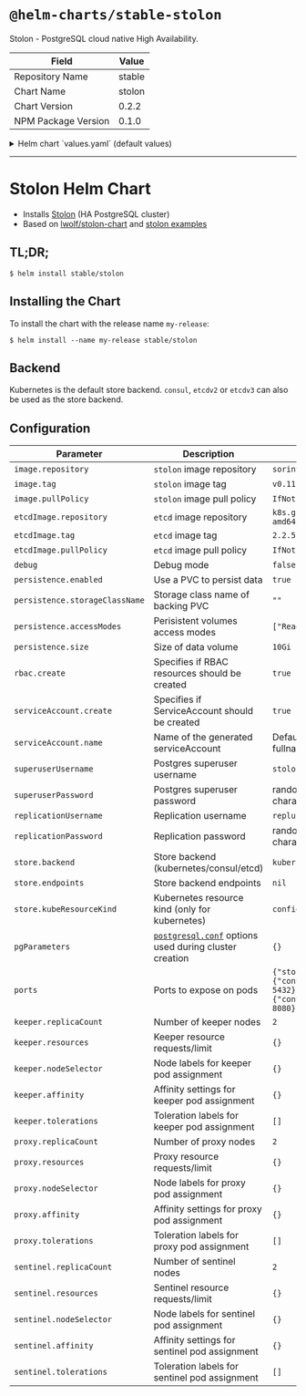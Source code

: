 # `@helm-charts/stable-stolon`

Stolon - PostgreSQL cloud native High Availability.

| Field               | Value  |
| ------------------- | ------ |
| Repository Name     | stable |
| Chart Name          | stolon |
| Chart Version       | 0.2.2  |
| NPM Package Version | 0.1.0  |

<details>

<summary>Helm chart `values.yaml` (default values)</summary>

```yaml
image:
  repository: sorintlab/stolon
  tag: v0.11.0-pg10
  pullPolicy: IfNotPresent

# used by create-cluster-job when store.backend is etcd
etcdImage:
  repository: k8s.gcr.io/etcd-amd64
  tag: 2.2.5
  pullPolicy: IfNotPresent

debug: false

persistence:
  enabled: true
  ## If defined, storageClassName: <storageClass>
  ## If set to "-", storageClassName: "", which disables dynamic provisioning
  ## If undefined (the default) or set to null, no storageClassName spec is
  ##   set, choosing the default provisioner.  (gp2 on AWS, standard on
  ##   GKE, AWS & OpenStack)
  ##
  storageClassName: ''
  accessModes:
    - ReadWriteOnce
  size: 10Gi

rbac:
  create: true

serviceAccount:
  create: true
  # The name of the ServiceAccount to use. If not set and create is true, a name is generated using the fullname template
  name:

superuserUsername: 'stolon'

## password for the superuser (REQUIRED)
superuserPassword:

replicationUsername: 'repluser'

## password for the replication user (REQUIRED)
replicationPassword:

## backend could be one of the following: consul, etcdv2, etcdv3 or kubernetes
store:
  backend: kubernetes
  #  endpoints: "http://stolon-consul:8500"
  kubeResourceKind: configmap

pgParameters: {}

ports:
  stolon:
    containerPort: 5432
  metrics:
    containerPort: 8080

keeper:
  replicaCount: 2
  annotations: {}
  resources: {}
  service:
    type: ClusterIP
    annotations: {}
    ports:
      keeper:
        port: 5432
        targetPort: 5432
        protocol: TCP
  nodeSelector: {}
  affinity: {}
  tolerations: []

proxy:
  replicaCount: 2
  annotations: {}
  resources: {}
  service:
    type: ClusterIP
    #    loadBalancerIP: ""
    annotations: {}
    ports:
      proxy:
        port: 5432
        targetPort: 5432
        protocol: TCP
  nodeSelector: {}
  affinity: {}
  tolerations: []

sentinel:
  replicaCount: 2
  annotations: {}
  resources: {}
  nodeSelector: {}
  affinity: {}
  tolerations: []
```

</details>

---

# Stolon Helm Chart

- Installs [Stolon](https://github.com/sorintlab/stolon) (HA PostgreSQL cluster)
- Based on [lwolf/stolon-chart](https://github.com/lwolf/stolon-chart) and [stolon examples](https://github.com/sorintlab/stolon/tree/master/examples/kubernetes/statefulset)

## TL;DR;

```console
$ helm install stable/stolon
```

## Installing the Chart

To install the chart with the release name `my-release`:

```console
$ helm install --name my-release stable/stolon
```

## Backend

Kubernetes is the default store backend. `consul`, `etcdv2` or `etcdv3` can also be used as the store backend.

## Configuration

| Parameter                      | Description                                                      | Default                                                                |
| ------------------------------ | ---------------------------------------------------------------- | ---------------------------------------------------------------------- |
| `image.repository`             | `stolon` image repository                                        | `sorintlab/stolon`                                                     |
| `image.tag`                    | `stolon` image tag                                               | `v0.11.0-pg10`                                                         |
| `image.pullPolicy`             | `stolon` image pull policy                                       | `IfNotPresent`                                                         |
| `etcdImage.repository`         | `etcd` image repository                                          | `k8s.gcr.io/etcd-amd64`                                                |
| `etcdImage.tag`                | `etcd` image tag                                                 | `2.2.5`                                                                |
| `etcdImage.pullPolicy`         | `etcd` image pull policy                                         | `IfNotPresent`                                                         |
| `debug`                        | Debug mode                                                       | `false`                                                                |
| `persistence.enabled`          | Use a PVC to persist data                                        | `true`                                                                 |
| `persistence.storageClassName` | Storage class name of backing PVC                                | `""`                                                                   |
| `persistence.accessModes`      | Perisistent volumes access modes                                 | `["ReadWriteOnce"]`                                                    |
| `persistence.size`             | Size of data volume                                              | `10Gi`                                                                 |
| `rbac.create`                  | Specifies if RBAC resources should be created                    | `true`                                                                 |
| `serviceAccount.create`        | Specifies if ServiceAccount should be created                    | `true`                                                                 |
| `serviceAccount.name`          | Name of the generated serviceAccount                             | Defaults to fullname template                                          |
| `superuserUsername`            | Postgres superuser username                                      | `stolon`                                                               |
| `superuserPassword`            | Postgres superuser password                                      | random 40 characters                                                   |
| `replicationUsername`          | Replication username                                             | `repluser`                                                             |
| `replicationPassword`          | Replication password                                             | random 40 characters                                                   |
| `store.backend`                | Store backend (kubernetes/consul/etcd)                           | `kubernetes`                                                           |
| `store.endpoints`              | Store backend endpoints                                          | `nil`                                                                  |
| `store.kubeResourceKind`       | Kubernetes resource kind (only for kubernetes)                   | `configmap`                                                            |
| `pgParameters`                 | [`postgresql.conf`][pgconf] options used during cluster creation | `{}`                                                                   |
| `ports`                        | Ports to expose on pods                                          | `{"stolon":{"containerPort": 5432},"metrics":{"containerPort": 8080}}` |
| `keeper.replicaCount`          | Number of keeper nodes                                           | `2`                                                                    |
| `keeper.resources`             | Keeper resource requests/limit                                   | `{}`                                                                   |
| `keeper.nodeSelector`          | Node labels for keeper pod assignment                            | `{}`                                                                   |
| `keeper.affinity`              | Affinity settings for keeper pod assignment                      | `{}`                                                                   |
| `keeper.tolerations`           | Toleration labels for keeper pod assignment                      | `[]`                                                                   |
| `proxy.replicaCount`           | Number of proxy nodes                                            | `2`                                                                    |
| `proxy.resources`              | Proxy resource requests/limit                                    | `{}`                                                                   |
| `proxy.nodeSelector`           | Node labels for proxy pod assignment                             | `{}`                                                                   |
| `proxy.affinity`               | Affinity settings for proxy pod assignment                       | `{}`                                                                   |
| `proxy.tolerations`            | Toleration labels for proxy pod assignment                       | `[]`                                                                   |
| `sentinel.replicaCount`        | Number of sentinel nodes                                         | `2`                                                                    |
| `sentinel.resources`           | Sentinel resource requests/limit                                 | `{}`                                                                   |
| `sentinel.nodeSelector`        | Node labels for sentinel pod assignment                          | `{}`                                                                   |
| `sentinel.affinity`            | Affinity settings for sentinel pod assignment                    | `{}`                                                                   |
| `sentinel.tolerations`         | Toleration labels for sentinel pod assignment                    | `[]`                                                                   |

[pgconf]: https://github.com/postgres/postgres/blob/master/src/backend/utils/misc/postgresql.conf.sample
